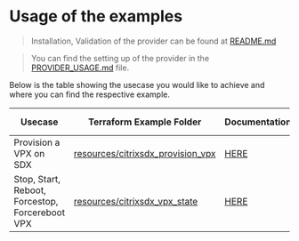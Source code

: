 # Usage of the examples

> Installation, Validation of the provider can be found at [README.md](../README.md)

> You can find the setting up of the provider in the [PROVIDER_USAGE.md](../PROVIDER_USAGE.md) file.

Below is the table showing the usecase you would like to achieve and where you can find the respective example.

| Usecase | Terraform Example Folder | Documentation | Demo Video |
|---------|---------|-------------------|-------------|
| Provision a VPX on SDX | [resources/citrixsdx_provision_vpx](./resources/citrixsdx_provision_vpx) | [HERE](../docs/resources/provision_vpx.md)| [HERE](https://youtu.be/1dvgjNZqZKY) |
| Stop, Start, Reboot, Forcestop, Forcereboot VPX | [resources/citrixsdx_vpx_state](./resources/citrixsdx_vpx_state) | [HERE](../docs/resources/vpx_state.md)| [HERE](https://youtu.be/48xVFXLMJlE) |
